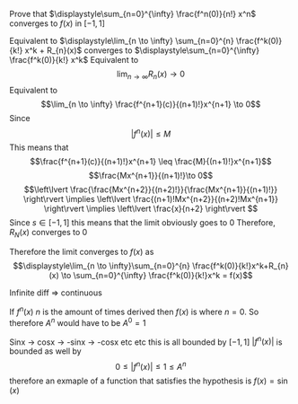 Prove that $\displaystyle\sum_{n=0}^{\infty} \frac{f^n(0)}{n!} x^n$ converges to $f(x)$ in $[-1,1]$

Equivalent to
$\displaystyle\lim_{n \to \infty} \sum_{n=0}^{n} \frac{f^k(0)}{k!} x^k + R_{n}(x)$ converges to $\displaystyle\sum_{n=0}^{\infty} \frac{f^k(0)}{k!} x^k$
Equivalent to
$$\displaystyle\lim_{n \to \infty} R_{n}(x) \to 0$$
Equivalent to
$$\lim_{n \to \infty} \frac{f^{n+1}(c)}{(n+1)!}x^{n+1} \to 0$$
Since
$$\lvert f^n(x) \rvert \le M$$
This means that
$$\frac{f^{n+1}(c)}{(n+1)!}x^{n+1} \leq \frac{M}{(n+1)!}x^{n+1}$$
$$\frac{Mx^{n+1}}{(n+1)!}\to 0$$
$$\left\lvert  \frac{\frac{Mx^{n+2}}{(n+2)!}}{\frac{Mx^{n+1}}{(n+1)!}} \right\rvert \implies \left\lvert \frac{(n+1)!Mx^{n+2}}{(n+2)!Mx^{n+1}} \right\rvert \implies \left\lvert  \frac{x}{n+2}  \right\rvert $$
Since $s \in [-1,1]$ this means that the limit obviously goes to $0$
Therefore, $R_{N}(x)$ converges to $0$

Therefore the limit converges to $f(x)$ as $$\displaystyle\lim_{n \to \infty}\sum_{n=0}^{n} \frac{f^k(0)}{k!}x^k+R_{n}(x) \to \sum_{n=0}^{\infty} \frac{f^k(0)}{k!}x^k = f(x)$$

Infinite diff => continuous

If $f^n(x)$ $n$ is the amount of times derived
then $f(x)$ is where $n=0$. So therefore $A^n$ would have to be $A^0=1$

Sinx -> cosx -> -sinx -> -cosx etc etc
this is all bounded by $[-1,1]$
$\lvert f^n(x) |$ is bounded as well by 
$$0 \leq \lvert f^n(x) \rvert \le 1 \le A^n$$
therefore an exmaple of a function that satisfies the hypothesis is $f(x) = \sin(x)$

